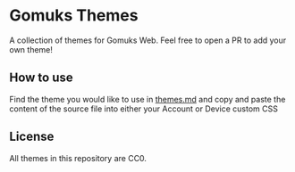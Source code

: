 # Gomuks Themes

A collection of themes for Gomuks Web.
Feel free to open a PR to add your own theme!

## How to use

Find the theme you would like to use in [themes.md](themes.md) and copy and paste the content of the source file into either your Account or Device custom CSS

## License

All themes in this repository are CC0.
